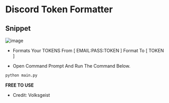 # Discord Token Formatter

## Snippet
![image](https://github.com/volksgeistt/Token-Formatter/assets/131983323/47b96cce-dab6-4e26-96a3-fe98e0c00e5a)

-  Formats Your TOKENS From [ EMAIL:PASS:TOKEN ] Format To [ TOKEN ]

- Open Command Prompt And Run The Command Below.
```py
python main.py
```

**FREE TO USE**
- Credit: Volksgeist
